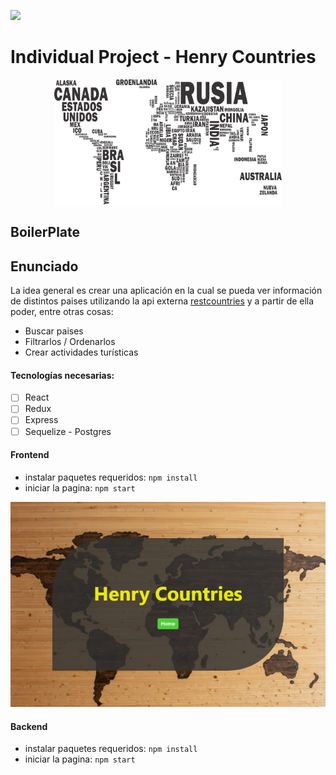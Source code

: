 <p align='left'>
    <img src='https://static.wixstatic.com/media/85087f_0d84cbeaeb824fca8f7ff18d7c9eaafd~mv2.png/v1/fill/w_160,h_30,al_c,q_85,usm_0.66_1.00_0.01/Logo_completo_Color_1PNG.webp' </img>
</p>

# Individual Project - Henry Countries

<p align="center">
  <img height="200" src="./countries.png" />
</p>

## BoilerPlate


## Enunciado

La idea general es crear una aplicación en la cual se pueda ver información de  distintos paises utilizando la api externa [restcountries](https://restcountries.eu/) y a partir de ella poder, entre otras cosas:

  - Buscar paises
  - Filtrarlos / Ordenarlos
  - Crear actividades turísticas

#### Tecnologías necesarias:
- [ ] React
- [ ] Redux
- [ ] Express
- [ ] Sequelize - Postgres

#### Frontend

- instalar paquetes requeridos: `npm install`
- iniciar la pagina: `npm start`

 ![](https://github.com/mariorocha2308/PI-BootcampCountries/blob/main/imgReadme/Captura%20web_20-8-2021_205028_localhost.jpeg)

#### Backend

- instalar paquetes requeridos: `npm install`
- iniciar la pagina: `npm start`

